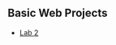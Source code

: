 <h2>Basic Web Projects</h2>

<ul>
    <li><a href="lab2/index.html" target="_blank">Lab 2</a></l1>
</ul>